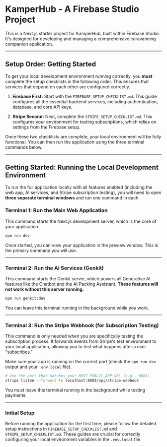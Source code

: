 
# KamperHub - A Firebase Studio Project

This is a Next.js starter project for KamperHub, built within Firebase Studio. It's designed for developing and managing a comprehensive caravanning companion application.

---

## **Setup Order: Getting Started**

To get your local development environment running correctly, you **must** complete the setup checklists in the following order. This ensures that services that depend on each other are configured correctly.

1.  **Firebase First:** Start with the `FIREBASE_SETUP_CHECKLIST.md`. This guide configures all the essential backend services, including authentication, database, and core API keys.

2.  **Stripe Second:** Next, complete the `STRIPE_SETUP_CHECKLIST.md`. This configures your environment for testing subscriptions, which relies on settings from the Firebase setup.

Once these two checklists are complete, your local environment will be fully functional. You can then run the application using the three terminal commands below.

---

## Getting Started: Running the Local Development Environment

To run the full application locally with all features enabled (including the web app, AI services, and Stripe subscription testing), you will need to open **three separate terminal windows** and run one command in each.

### **Terminal 1: Run the Main Web Application**

This command starts the Next.js development server, which is the core of your application.

```bash
npm run dev
```
Once started, you can view your application in the preview window. This is the primary command you will use.

---

### **Terminal 2: Run the AI Services (Genkit)**

This command starts the Genkit server, which powers all Generative AI features like the Chatbot and the AI Packing Assistant. **These features will not work without this server running.**

```bash
npm run genkit:dev
```
You can leave this terminal running in the background while you work.

---

### **Terminal 3: Run the Stripe Webhook (for Subscription Testing)**

This command is only needed when you are specifically testing the subscription process. It forwards events from Stripe's test environment to your local application, allowing you to test what happens after a user "subscribes."

Make sure your app is running on the correct port (check the `npm run dev` output and your `.env.local` file).

```bash
# Use the port that matches your NEXT_PUBLIC_APP_URL (e.g., 8083)
stripe listen --forward-to localhost:8083/api/stripe-webhook
```
You must leave this terminal running in the background while testing payments.

---

### **Initial Setup**

Before running the application for the first time, please follow the detailed setup instructions in `FIREBASE_SETUP_CHECKLIST.md` and `STRIPE_SETUP_CHECKLIST.md`. These guides are crucial for correctly configuring your local environment variables in the `.env.local` file.
